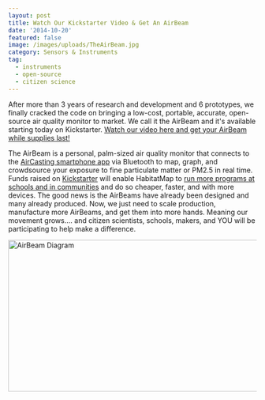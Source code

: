 ```yaml
---
layout: post
title: Watch Our Kickstarter Video & Get An AirBeam
date: '2014-10-20'
featured: false
image: /images/uploads/TheAirBeam.jpg
category: Sensors & Instruments
tag:
  - instruments
  - open-source
  - citizen science
---
```

<p>After more than 3 years of research and development and 6 prototypes, we finally cracked the code on bringing a low-cost, portable, accurate, open-source air quality monitor to market. We call it the AirBeam and it's available starting today on Kickstarter. <a href="https://www.kickstarter.com/projects/741031201/981875272?token=b9e7363b" target="_blank">Watch our video here and get your AirBeam while supplies last!</a></p>
<p>The AirBeam is a personal, palm-sized air quality monitor that connects to the <a href="https://play.google.com/store/apps/details?id=pl.llp.aircasting&amp;hl=en" target="_blank">AirCasting smartphone app</a> via Bluetooth to map, graph, and crowdsource your exposure to fine particulate matter or PM2.5 in real time. Funds raised on <a href="https://www.kickstarter.com/projects/741031201/981875272?token=b9e7363b" target="_blank">Kickstarter</a> will enable HabitatMap to <a href="http://www.takingspace.org/aircasting-youth/" target="_blank">run more programs at schools and in communities</a> and do so cheaper, faster, and with more devices. The good news is the AirBeams have already been designed and many already produced. Now, we just need to scale production, manufacture more AirBeams, and get them into more hands. Meaning our movement grows…. and citizen scientists, schools, makers, and YOU will be participating to help make a difference.</p>
<p><a href="https://www.kickstarter.com/projects/741031201/981875272?token=b9e7363b" target="_blank"><img style="text-decoration: underline;" title="AirBeam Diagram" src="{{ site.baseurl }}/assets/AirBeamSticker2.jpg" alt="AirBeam Diagram" width="600" height="307" /></a></p>

